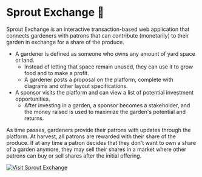 # Sprout Exchange 🌱

Sprout Exchange is an interactive transaction-based web application that connects gardeners with patrons that can contribute (monetarily) to their garden in exchange for a share of the produce.
- A gardener is defined as someone who owns any amount of yard space or land.
  - Instead of letting that space remain unused, they can use it to grow food and to make a
profit.
  - A gardener posts a proposal on the platform, complete with diagrams and other layout
specifications.
- A sponsor visits the platform and can view a list of potential investment opportunities.
  - After investing in a garden, a sponsor becomes a stakeholder, and the money raised is used to maximize the garden's potential and returns.
  
As time passes, gardeners provide their patrons with updates through the platform. At harvest, all patrons are rewarded with their share of the produce. If at any time a patron decides that they don't want to own a share of a garden anymore, they may sell their shares in a market where other patrons can buy or sell shares after the initial offering.

[![Visit Sprout Exchange](https://dabuttonfactory.com/button.png?t=Visit+Website&f=Open+Sans-Bold&ts=26&tc=fff&hp=45&vp=20&w=200&h=50&c=12&bgt=unicolored&bgc=45818e&shs=1&shc=444&sho=s)](https://sproutexchange.pythonanywhere.com/)
